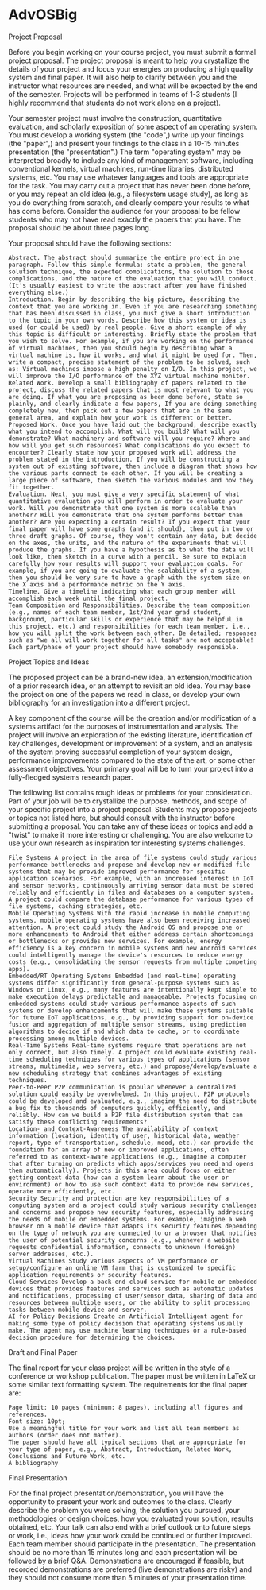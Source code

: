 # AdvOSBig
Project Proposal

Before you begin working on your course project, you must submit a formal project proposal. The project proposal is meant to help you crystallize the details of your project and focus your energies on producing a high quality system and final paper. It will also help to clarify between you and the instructor what resources are needed, and what will be expected by the end of the semester. Projects will be performed in teams of 1-3 students (I highly recommend that students do not work alone on a project).

Your semester project must involve the construction, quantitative evaluation, and scholarly exposition of some aspect of an operating system. You must develop a working system (the "code",) write up your findings (the "paper",) and present your findings to the class in a 10-15 minutes presentation (the "presentation".) The term "operating system" may be interpreted broadly to include any kind of management software, including conventional kernels, virtual machines, run-time libraries, distributed systems, etc. You may use whatever languages and tools are appropriate for the task. You may carry out a project that has never been done before, or you may repeat an old idea (e.g., a filesystem usage study), as long as you do everything from scratch, and clearly compare your results to what has come before. Consider the audience for your proposal to be fellow students who may not have read exactly the papers that you have. The proposal should be about three pages long.

Your proposal should have the following sections:

    Abstract. The abstract should summarize the entire project in one paragraph. Follow this simple formula: state a problem, the general solution technique, the expected complications, the solution to those complications, and the nature of the evaluation that you will conduct. (It's usually easiest to write the abstract after you have finished everything else.)
    Introduction. Begin by describing the big picture, describing the context that you are working in. Even if you are researching something that has been discussed in class, you must give a short introduction to the topic in your own words. Describe how this system or idea is used (or could be used) by real people. Give a short example of why this topic is difficult or interesting. Briefly state the problem that you wish to solve. For example, if you are working on the performance of virtual machines, then you should begin by describing what a virtual machine is, how it works, and what it might be used for. Then, write a compact, precise statement of the problem to be solved, such as: Virtual machines impose a high penalty on I/O. In this project, we will improve the I/O performance of the XYZ virtual machine monitor.
    Related Work. Develop a small bibliography of papers related to the project, discuss the related papers that is most relevant to what you are doing. If what you are proposing as been done before, state so plainly, and clearly indicate a few papers, If you are doing something completely new, then pick out a few papers that are in the same general area, and explain how your work is different or better.
    Proposed Work. Once you have laid out the background, describe exactly what you intend to accomplish. What will you build? What will you demonstrate? What machinery and software will you require? Where and how will you get such resources? What complications do you expect to encounter? Clearly state how your proposed work will address the problem stated in the introduction. If you will be constructing a system out of existing software, then include a diagram that shows how the various parts connect to each other. If you will be creating a large piece of software, then sketch the various modules and how they fit together.
    Evaluation. Next, you must give a very specific statement of what quantitative evaluation you will perform in order to evaluate your work. Will you demonstrate that one system is more scalable than another? Will you demonstrate that one system performs better than another? Are you expecting a certain result? If you expect that your final paper will have some graphs (and it should), then put in two or three draft graphs. Of course, they won't contain any data, but decide on the axes, the units, and the nature of the experiments that will produce the graphs. If you have a hypothesis as to what the data will look like, then sketch in a curve with a pencil. Be sure to explain carefully how your results will support your evaluation goals. For example, if you are going to evaluate the scalability of a system, then you should be very sure to have a graph with the system size on the X axis and a performance metric on the Y axis.
    Timeline. Give a timeline indicating what each group member will accomplish each week until the final project.
    Team Composition and Responsibilities. Describe the team composition (e.g., names of each team member, 1st/2nd year grad student, background, particular skills or experience that may be helpful in this project, etc.) and responsibilities for each team member, i.e., how you will split the work between each other. Be detailed; responses such as "we all will work together for all tasks" are not acceptable! Each part/phase of your project should have somebody responsible.

Project Topics and Ideas

The proposed project can be a brand-new idea, an extension/modification of a prior research idea, or an attempt to revisit an old idea. You may base the project on one of the papers we read in class, or develop your own bibliography for an investigation into a different project.

A key component of the course will be the creation and/or modification of a systems artifact for the purposes of instrumentation and analysis. The project will involve an exploration of the existing literature, identification of key challenges, development or improvement of a system, and an analysis of the system proving successful completion of your system design, performance improvements compared to the state of the art, or some other assessment objectives. Your primary goal will be to turn your project into a fully-fledged systems research paper.

The following list contains rough ideas or problems for your consideration. Part of your job will be to crystallize the purpose, methods, and scope of your specific project into a project proposal. Students may propose projects or topics not listed here, but should consult with the instructor before submitting a proposal. You can take any of these ideas or topics and add a "twist" to make it more interesting or challenging. You are also welcome to use your own research as inspiration for interesting systems challenges.

    File Systems A project in the area of file systems could study various performance bottlenecks and propose and develop new or modified file systems that may be provide improved performance for specific application scenarios. For example, with an increased interest in IoT and sensor networks, continuously arriving sensor data must be stored reliably and efficiently in files and databases on a computer system. A project could compare the database performance for various types of file systems, caching strategies, etc.
    Mobile Operating Systems With the rapid increase in mobile computing systems, mobile operating systems have also been receiving increased attention. A project could study the Android OS and propose one or more enhancements to Android that either address certain shortcomings or bottlenecks or provides new services. For example, energy efficiency is a key concern in mobile systems and new Android services could intelligently manage the device's resources to reduce energy costs (e.g., consolidating the sensor requests from multiple competing apps).
    Embedded/RT Operating Systems Embedded (and real-time) operating systems differ significantly from general-purpose systems such as Windows or Linux, e.g., many features are intentionally kept simple to make execution delays predictable and manageable. Projects focusing on embedded systems could study various performance aspects of such systems or develop enhancements that will make these systems suitable for future IoT applications, e.g., by providing support for on-device fusion and aggregation of multiple sensor streams, using prediction algorithms to decide if and which data to cache, or to coordinate processing among multiple devices.
    Real-Time Systems Real-time systems require that operations are not only correct, but also timely. A project could evaluate existing real-time scheduling techniques for various types of applications (sensor streams, multimedia, web servers, etc.) and propose/develop/evaluate a new scheduling strategy that combines advantages of existing techniques.
    Peer-to-Peer P2P communication is popular whenever a centralized solution could easily be overwhelmed. In this project, P2P protocols could be developed and evaluated, e.g., imagine the need to distribute a bug fix to thousands of computers quickly, efficiently, and reliably. How can we build a P2P file distribution system that can satisfy these conflicting requirements?
    Location- and Context-Awareness The availability of context information (location, identity of user, historical data, weather report, type of transportation, schedule, mood, etc.) can provide the foundation for an array of new or improved applications, often referred to as context-aware applications (e.g., imagine a computer that after turning on predicts which apps/services you need and opens them automatically). Projects in this area could focus on either getting context data (how can a system learn about the user or environment) or how to use such context data to provide new services, operate more efficiently, etc.
    Security Security and protection are key responsibilities of a computing system and a project could study various security challenges and concerns and propose new security features, especially addressing the needs of mobile or embedded systems. For example, imagine a web browser on a mobile device that adapts its security features depending on the type of network you are connected to or a browser that notifies the user of potential security concerns (e.g., whenever a website requests confidential information, connects to unknown (foreign) server addresses, etc.).
    Virtual Machines Study various aspects of VM performance or setup/configure an online VM farm that is customized to specific application requirements or security features.
    Cloud Services Develop a back-end cloud service for mobile or embedded devices that provides features and services such as automatic updates and notifications, processing of user/sensor data, sharing of data and resources between multiple users, or the ability to split processing tasks between mobile device and server.
    AI for Policy Decisions Create an Artificial Intelligent agent for making some type of policy decision that operating systems usually make. The agent may use machine learning techniques or a rule-based decision procedure for determining the choices.

Draft and Final Paper

The final report for your class project will be written in the style of a conference or workshop publication. The paper must be written in LaTeX or some similar text formatting system. The requirements for the final paper are:

    Page limit: 10 pages (minimum: 8 pages), including all figures and references.
    Font size: 10pt;
    Use a meaningful title for your work and list all team members as authors (order does not matter).
    The paper should have all typical sections that are appropriate for your type of paper, e.g., Abstract, Introduction, Related Work, Conclusions and Future Work, etc.
    A bibliography

Final Presentation

For the final project presentation/demonstration, you will have the opportunity to present your work and outcomes to the class. Clearly describe the problem you were solving, the solution you pursued, your methodologies or design choices, how you evaluated your solution, results obtained, etc. Your talk can also end with a brief outlook onto future steps or work, i.e., ideas how your work could be continued or further improved. Each team member should participate in the presentation. The presentation should be no more than 15 minutes long and each presentation will be followed by a brief Q&A. Demonstrations are encouraged if feasible, but recorded demonstrations are preferred (live demonstrations are risky) and they should not consume more than 5 minutes of your presentation time.
